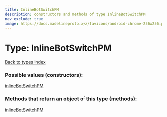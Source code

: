 ```yaml
---
title: InlineBotSwitchPM
description: constructors and methods of type InlineBotSwitchPM
nav_exclude: true
image: https://docs.madelineproto.xyz/favicons/android-chrome-256x256.png
---
```

# Type: InlineBotSwitchPM
[Back to types index](index.html)



### Possible values (constructors):

[inlineBotSwitchPM](/API_docs/constructors/inlineBotSwitchPM.html)  



### Methods that return an object of this type (methods):



[inlineBotSwitchPM](/API_docs/constructors/inlineBotSwitchPM.html)  

